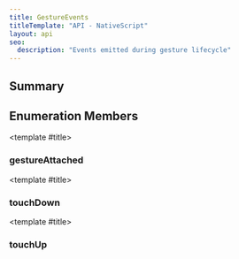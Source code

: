 ```yaml
---
title: GestureEvents
titleTemplate: "API - NativeScript"
layout: api
seo:
  description: "Events emitted during gesture lifecycle"
---
```


<!-- This page is auto generated, do not edit manually. -->
<!-- Run "yarn generate:api-docs" to regenerate -->

<script setup lang="ts">
  import { provide } from "vue";
  import API_DATA from "./GestureEvents.data.json";
  
  provide('API_DATA', API_DATA);
</script>

<APIRefComment commentBase64="eyJibG9ja1RhZ3MiOltdLCJtb2RpZmllclRhZ3MiOnt9LCJzdW1tYXJ5IjpbeyJraW5kIjoidGV4dCIsInRleHQiOiJFdmVudHMgZW1pdHRlZCBkdXJpbmcgZ2VzdHVyZSBsaWZlY3ljbGUifV19" v-once />

## <Heading ignore>Summary</Heading>

<APIRefSummary v-once />

## Enumeration Members

<div class="">

<APIRef for="11113" v-once>

<template #title>

### gestureAttached

</template>

</APIRef>

</div>

<div class="">

<APIRef for="11114" v-once>

<template #title>

### touchDown

</template>

</APIRef>

</div>

<div class="">

<APIRef for="11115" v-once>

<template #title>

### touchUp

</template>

</APIRef>

</div>

